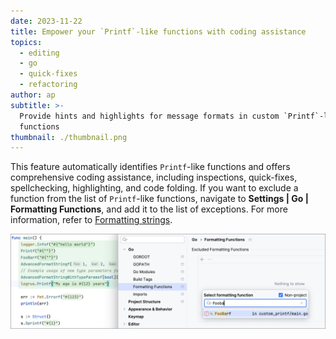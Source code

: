 ```yaml
---
date: 2023-11-22
title: Empower your `Printf`-like functions with coding assistance
topics:
  - editing
  - go
  - quick-fixes
  - refactoring
author: ap
subtitle: >-
  Provide hints and highlights for message formats in custom `Printf`-like
  functions
thumbnail: ./thumbnail.png
---
```


This feature automatically identifies `Printf`-like functions and offers comprehensive coding assistance, including inspections, quick-fixes, spellchecking, highlighting, and code folding. If you want to exclude a function from the list of `Printf`-like functions, navigate to **Settings | Go | Formatting Functions**, and add it to the list of exceptions. For more information, refer to <a href = "https://www.jetbrains.com/help/go/2023.3/formatting-strings.html">Formatting strings</a>.

<img src="screenshot.png" alt="Code coverage for applications" title="Code coverage for applications" width="900"/>
